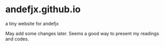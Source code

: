 # andefjx.github.io
a tiny website for andefjx

May add some changes later. 
Seems a good way to present my readings and codes.
